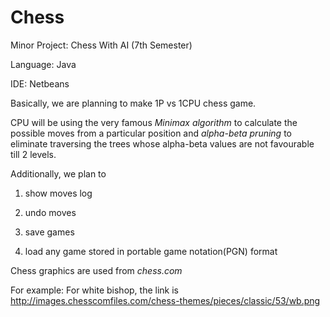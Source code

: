 # Chess
Minor Project: Chess With AI (7th Semester)

Language: Java

IDE: Netbeans

Basically, we are planning to make 1P vs 1CPU chess game. 

CPU will be using the very famous *Minimax algorithm* to calculate the possible moves from a particular position and *alpha-beta pruning* to eliminate traversing the trees whose alpha-beta values are not favourable till 2 levels.

Additionally, we plan to 

1. show moves log

2. undo moves

3. save games

4. load any game stored in portable game notation(PGN) format


Chess graphics are used from *chess.com*

For example: For white bishop, the link is
http://images.chesscomfiles.com/chess-themes/pieces/classic/53/wb.png


